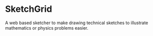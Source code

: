 SketchGrid
==========
A web based sketcher to make drawing technical sketches to illustrate
mathematics or physics problems easier.
